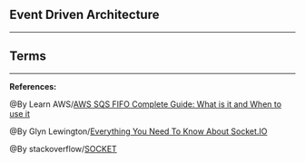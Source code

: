 ## **Event Driven Architecture**

-----------------------------------------------


## **Terms**

-----------------------------------------------


**References:**

@By Learn AWS/[AWS SQS FIFO Complete Guide: What is it and When to use it](https://www.learnaws.org/2020/12/21/aws-sqs-fifo-deep-dive/) 

@By Glyn Lewington/[Everything You Need To Know About Socket.IO](https://medium.com/wix-engineering/6-event-driven-architecture-patterns-part-1-93758b253f47)

@By stackoverflow/[SOCKET](https://stackoverflow.com/questions/11129212/tcp-can-two-different-sockets-share-a-port)